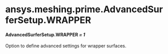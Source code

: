 # ansys.meshing.prime.AdvancedSurferSetup.WRAPPER

<a id="ansys.meshing.prime.AdvancedSurferSetup.WRAPPER"></a>

#### AdvancedSurferSetup.WRAPPER *= 1*

Option to define advanced settings for wrapper surfaces.

<!-- !! processed by numpydoc !! -->
